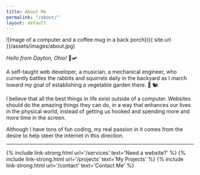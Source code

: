 ```yaml
---
title: About Me
permalink: "/about/"
layout: default
---
```


![Image of a computer and a coffee mug in a back porch]({{ site.url }}/assets/images/about.jpg)

*Hello from Dayton, Ohio!* 💎🛩

A self-taught web developer, a musician, a mechanical engineer, who currently battles the rabbits and squirrels daily in the backyard as I march toward my goal of establishing a vegetable garden there. 🌱 🐿

I believe that all the best things in life exist outside of a computer. Websites should do the amazing things they can do, in a way that enhances our lives in the physical world, instead of getting us hooked and spending more and more time in the screen.

Although I have tons of fun coding, my real passion in it comes from the desire to help steer the internet in this direction.

<hr/>

{% include link-strong.html url='/services' text='Need a website?' %}
{% include link-strong.html url='/projects' text='My Projects' %}
{% include link-strong.html url='/contact' text='Contact Me' %}
